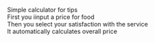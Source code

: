 Simple calculator for tips <br />
First you iinput a price for food <br />
Then you select your satisfaction with the service <br />
It automatically calculates overall price
